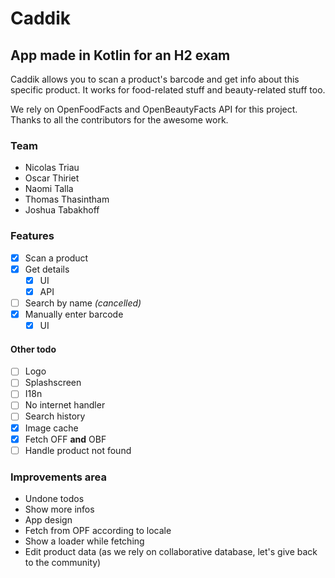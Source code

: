 # Caddik
## App made in Kotlin for an H2 exam

Caddik allows you to scan a product's barcode and get info about this specific product. It works for food-related stuff and beauty-related stuff too.

We rely on OpenFoodFacts and OpenBeautyFacts API for this project. Thanks to all the contributors for the awesome work.

### Team

- Nicolas Triau
- Oscar Thiriet
- Naomi Talla
- Thomas Thasintham
- Joshua Tabakhoff

### Features
- [x] Scan a product
- [x] Get details
  - [x] UI
  - [x] API
- [ ] Search by name _(cancelled)_
- [x] Manually enter barcode
  - [x] UI

#### Other todo
- [ ] Logo
- [ ] Splashscreen
- [ ] I18n
- [ ] No internet handler
- [ ] Search history
- [x] Image cache
- [x] Fetch OFF **and** OBF
- [ ] Handle product not found

### Improvements area
- Undone todos
- Show more infos
- App design
- Fetch from OPF according to locale
- Show a loader while fetching
- Edit product data (as we rely on collaborative database, let's give back to the community)

